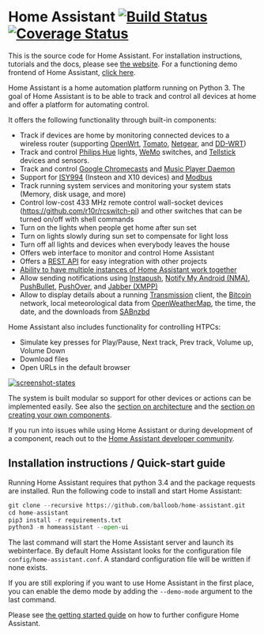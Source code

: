 # Home Assistant [![Build Status](https://travis-ci.org/balloob/home-assistant.svg?branch=master)](https://travis-ci.org/balloob/home-assistant) [![Coverage Status](https://img.shields.io/coveralls/balloob/home-assistant.svg)](https://coveralls.io/r/balloob/home-assistant?branch=master)

This is the source code for Home Assistant. For installation instructions, tutorials and the docs, please see [the website](https://home-assistant.io). For a functioning demo frontend of Home Assistant, [click here](https://home-assistant.io/demo/).

Home Assistant is a home automation platform running on Python 3. The goal of Home Assistant is to be able to track and control all devices at home and offer a platform for automating control.

It offers the following functionality through built-in components:

 * Track if devices are home by monitoring connected devices to a wireless router (supporting [OpenWrt](https://openwrt.org/), [Tomato](http://www.polarcloud.com/tomato), [Netgear](http://netgear.com), and [DD-WRT](http://www.dd-wrt.com/site/index))
 * Track and control [Philips Hue](http://meethue.com) lights, [WeMo](http://www.belkin.com/us/Products/home-automation/c/wemo-home-automation/) switches, and [Tellstick](http://www.telldus.se/products/tellstick) devices and sensors.
 * Track and control [Google Chromecasts](http://www.google.com/intl/en/chrome/devices/chromecast) and [Music Player Daemon](http://www.musicpd.org/)
 * Support for [ISY994](https://www.universal-devices.com/residential/isy994i-series/) (Insteon and X10 devices) and [Modbus](http://www.modbus.org/)
 * Track running system services and monitoring your system stats (Memory, disk usage, and more)
 * Control low-cost 433 MHz remote control wall-socket devices (https://github.com/r10r/rcswitch-pi) and other switches that can be turned on/off with shell commands
 * Turn on the lights when people get home after sun set
 * Turn on lights slowly during sun set to compensate for light loss
 * Turn off all lights and devices when everybody leaves the house
 * Offers web interface to monitor and control Home Assistant
 * Offers a [REST API](https://home-assistant.io/developers/api.html) for easy integration with other projects
 * [Ability to have multiple instances of Home Assistant work together](https://home-assistant.io/developers/architecture.html)
 * Allow sending notifications using [Instapush](https://instapush.im), [Notify My Android (NMA)](http://www.notifymyandroid.com/), [PushBullet](https://www.pushbullet.com/), [PushOver](https://pushover.net/), and [Jabber (XMPP)](http://xmpp.org)
 * Allow to display details about a running [Transmission](http://www.transmissionbt.com/) client, the [Bitcoin](https://bitcoin.org) network, local meteorological data from [OpenWeatherMap](http://openweathermap.org/), the time, the date, and the downloads from [SABnzbd](http://sabnzbd.org)

Home Assistant also includes functionality for controlling HTPCs:

 * Simulate key presses for Play/Pause, Next track, Prev track, Volume up, Volume Down
 * Download files
 * Open URLs in the default browser

[![screenshot-states](https://raw.github.com/balloob/home-assistant/master/docs/screenshots.png)](https://home-assistant.io/demo/)

The system is built modular so support for other devices or actions can be implemented easily. See also the [section on architecture](https://home-assistant.io/developers/architecture.html) and the [section on creating your own components](https://home-assistant.io/developers/creating_components.html).

If you run into issues while using Home Assistant or during development of a component, reach out to the [Home Assistant developer community](https://groups.google.com/forum/#!forum/home-assistant-dev).

## Installation instructions / Quick-start guide

Running Home Assistant requires that python 3.4 and the package requests are installed. Run the following code to install and start Home Assistant:

```python
git clone --recursive https://github.com/balloob/home-assistant.git
cd home-assistant
pip3 install -r requirements.txt
python3 -m homeassistant --open-ui
```

The last command will start the Home Assistant server and launch its webinterface. By default Home Assistant looks for the configuration file `config/home-assistant.conf`. A standard configuration file will be written if none exists.

If you are still exploring if you want to use Home Assistant in the first place, you can enable the demo mode by adding the `--demo-mode` argument to the last command.

Please see [the getting started guide](https://home-assistant.io/getting-started/) on how to further configure Home Assistant.
